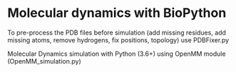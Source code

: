 # Molecular dynamics with BioPython

To pre-process the PDB files before simulation (add missing residues, add missing atoms, remove hydrogens, fix positions, topology) use PDBFixer.py 

Molecular Dynamics simulation with Python (3.6+) using OpenMM module (OpenMM_simulation.py)

